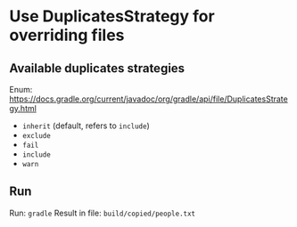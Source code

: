 # Use DuplicatesStrategy for overriding files

## Available duplicates strategies
Enum: https://docs.gradle.org/current/javadoc/org/gradle/api/file/DuplicatesStrategy.html
- `inherit` (default, refers to `include`)
- `exclude`
- `fail`
- `include`
- `warn`

## Run
Run: `gradle`
Result in file: `build/copied/people.txt`
